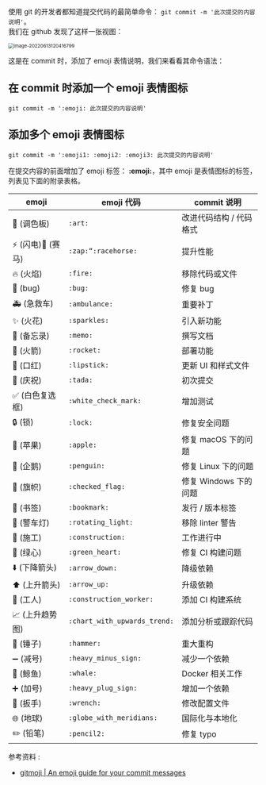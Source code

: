 使用 git 的开发者都知道提交代码的最简单命令： `git commit -m '此次提交的内容说明'`。  
我们在 github 发现了这样一张视图：

<img src="C:\Users\wzz\AppData\Roaming\Typora\typora-user-images\image-20220613120416799.png" alt="image-20220613120416799" style="zoom: 67%;" />

这是在 commit 时，添加了 emoji 表情说明，我们来看看其命令语法：

在 commit 时添加一个 emoji 表情图标
-------------------------

```
git commit -m ':emoji: 此次提交的内容说明'
```

添加多个 emoji 表情图标
---------------

```
git commit -m ':emoji1: :emoji2: :emoji3: 此次提交的内容说明'
```

在提交内容的前面增加了 emoji 标签： **:emoji:**，其中 emoji 是表情图标的标签，列表见下面的附录表格。

<table><thead><tr><th>emoji</th><th>emoji 代码</th><th>commit 说明</th></tr></thead><tbody><tr><td>🎨 (调色板)</td><td><code>:art:</code></td><td>改进代码结构 / 代码格式</td></tr><tr><td>⚡️ (闪电)🐎 (赛马)</td><td><code>:zap:“:racehorse:</code></td><td>提升性能</td></tr><tr><td>🔥 (火焰)</td><td><code>:fire:</code></td><td>移除代码或文件</td></tr><tr><td>🐛 (bug)</td><td><code>:bug:</code></td><td>修复 bug</td></tr><tr><td>🚑 (急救车)</td><td><code>:ambulance:</code></td><td>重要补丁</td></tr><tr><td>✨ (火花)</td><td><code>:sparkles:</code></td><td>引入新功能</td></tr><tr><td>📝 (备忘录)</td><td><code>:memo:</code></td><td>撰写文档</td></tr><tr><td>🚀 (火箭)</td><td><code>:rocket:</code></td><td>部署功能</td></tr><tr><td>💄 (口红)</td><td><code>:lipstick:</code></td><td>更新 UI 和样式文件</td></tr><tr><td>🎉 (庆祝)</td><td><code>:tada:</code></td><td>初次提交</td></tr><tr><td>✅ (白色复选框)</td><td><code>:white_check_mark:</code></td><td>增加测试</td></tr><tr><td>🔒 (锁)</td><td><code>:lock:</code></td><td>修复安全问题</td></tr><tr><td>🍎 (苹果)</td><td><code>:apple:</code></td><td>修复 macOS 下的问题</td></tr><tr><td>🐧 (企鹅)</td><td><code>:penguin:</code></td><td>修复 Linux 下的问题</td></tr><tr><td>🏁 (旗帜)</td><td><code>:checked_flag:</code></td><td>修复 Windows 下的问题</td></tr><tr><td>🔖 (书签)</td><td><code>:bookmark:</code></td><td>发行 / 版本标签</td></tr><tr><td>🚨 (警车灯)</td><td><code>:rotating_light:</code></td><td>移除 linter 警告</td></tr><tr><td>🚧 (施工)</td><td><code>:construction:</code></td><td>工作进行中</td></tr><tr><td>💚 (绿心)</td><td><code>:green_heart:</code></td><td>修复 CI 构建问题</td></tr><tr><td>⬇️ (下降箭头)</td><td><code>:arrow_down:</code></td><td>降级依赖</td></tr><tr><td>⬆️ (上升箭头)</td><td><code>:arrow_up:</code></td><td>升级依赖</td></tr><tr><td>👷 (工人)</td><td><code>:construction_worker:</code></td><td>添加 CI 构建系统</td></tr><tr><td>📈 (上升趋势图)</td><td><code>:chart_with_upwards_trend:</code></td><td>添加分析或跟踪代码</td></tr><tr><td>🔨 (锤子)</td><td><code>:hammer:</code></td><td>重大重构</td></tr><tr><td>➖ (减号)</td><td><code>:heavy_minus_sign:</code></td><td>减少一个依赖</td></tr><tr><td>🐳 (鲸鱼)</td><td><code>:whale:</code></td><td>Docker 相关工作</td></tr><tr><td>➕ (加号)</td><td><code>:heavy_plug_sign:</code></td><td>增加一个依赖</td></tr><tr><td>🔧 (扳手)</td><td><code>:wrench:</code></td><td>修改配置文件</td></tr><tr><td>🌐 (地球)</td><td><code>:globe_with_meridians:</code></td><td>国际化与本地化</td></tr><tr><td>✏️ (铅笔)</td><td><code>:pencil2:</code></td><td>修复 typo</td></tr></tbody></table>

参考资料 :

*   [gitmoji | An emoji guide for your commit messages](https://gitmoji.dev/)
